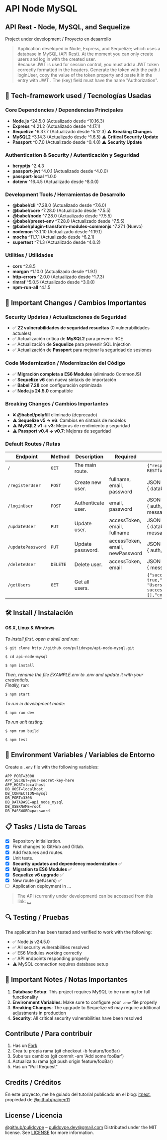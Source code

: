 # API Node MySQL
## API Rest - Node, MySQL, and Sequelize
Project under development / Proyecto en desarrollo
> Application developed in Node, Express, and Sequelize; which uses a database in MySQL (API Rest).
At the moment you can only create users and log in with the created user.\
> Because JWT is used for session control, you must add a JWT token correctly formatted in the headers. Generate the token with the path / loginUser, copy the value of the token property and paste it in the entry with JWT <token string>. The (key) field must have the name "Authorization".

## 🚀 Tech-framework used / Tecnologías Usadas

### Core Dependencies / Dependencias Principales
- **Node.js** ^24.5.0 (Actualizado desde ^10.16.3)
- **Express** ^4.21.2 (Actualizado desde ^4.17.1)
- **Sequelize** ^6.37.7 (Actualizado desde ^5.12.3) ⚠️ **Breaking Changes**
- **MySQL2** ^3.14.3 (Actualizado desde ^1.6.5) ⚠️ **Critical Security Update**
- **Passport** ^0.7.0 (Actualizado desde ^0.4.0) ⚠️ **Security Update**

### Authentication & Security / Autenticación y Seguridad
- **bcryptjs** ^2.4.3
- **passport-jwt** ^4.0.1 (Actualizado desde ^4.0.0)
- **passport-local** ^1.0.0
- **dotenv** ^16.4.5 (Actualizado desde ^8.0.0)

### Development Tools / Herramientas de Desarrollo
- **@babel/cli** ^7.28.0 (Actualizado desde ^7.6.0)
- **@babel/core** ^7.28.0 (Actualizado desde ^7.5.5)
- **@babel/node** ^7.28.0 (Actualizado desde ^7.5.5)
- **@babel/preset-env** ^7.28.0 (Actualizado desde ^7.5.5)
- **@babel/plugin-transform-modules-commonjs** ^7.27.1 (Nuevo)
- **nodemon** ^3.1.10 (Actualizado desde ^1.19.1)
- **mocha** ^11.7.1 (Actualizado desde ^6.2.1)
- **supertest** ^7.1.3 (Actualizado desde ^4.0.2)

### Utilities / Utilidades
- **cors** ^2.8.5
- **morgan** ^1.10.0 (Actualizado desde ^1.9.1)
- **http-errors** ^2.0.0 (Actualizado desde ^1.7.3)
- **rimraf** ^5.0.5 (Actualizado desde ^3.0.0)
- **npm-run-all** ^4.1.5

## 🔄 Important Changes / Cambios Importantes

### Security Updates / Actualizaciones de Seguridad
- ✅ **22 vulnerabilidades de seguridad resueltas** (0 vulnerabilidades actuales)
- ✅ Actualización crítica de **MySQL2** para prevenir RCE
- ✅ Actualización de **Sequelize** para prevenir SQL Injection
- ✅ Actualización de **Passport** para mejorar la seguridad de sesiones

### Code Modernization / Modernización del Código
- ✅ **Migración completa a ES6 Modules** (eliminado CommonJS)
- ✅ **Sequelize v6** con nueva sintaxis de importación
- ✅ **Babel 7.28** con configuración optimizada
- ✅ **Node.js 24.5.0** compatible

### Breaking Changes / Cambios Importantes
- ❌ **@babel/polyfill** eliminado (deprecado)
- ⚠️ **Sequelize v5 → v6**: Cambios en sintaxis de modelos
- ⚠️ **MySQL2 v1 → v3**: Mejoras de rendimiento y seguridad
- ⚠️ **Passport v0.4 → v0.7**: Mejoras de seguridad

### Default Routes / Rutas

| Endpoint | Method | Description | Required | Response |
| - | - | - | - | - |
| `/` | `GET` | The main route. | | `{"response":"Express RESTful API"}` |
| `/registerUser` | `POST` | Create new user. | fullname, email, password | JSON <br> { dataUser, message } |
| `/loginUser` | `POST` | Authenticate user. | email, password | JSON <br> { auth, dataUser, message } |
| `/updateUser` | `PUT` | Update user. | accessToken, email, fullname | JSON <br> { dataUser, auth, message } |
| `/updatePassword` | `PUT` | Update password. | accessToken, email, newPassword | JSON <br> { auth, message } |
| `/deleteUser` | `DELETE` | Delete user. | accessToken, email | JSON <br> { message } |
| `/getUsers` | `GET` | Get all users. | | `{"success": true,"message": "Users retrieved successfully","data": [],"count": 0}` |

## 🛠️ Install / Instalación
#### OS X, Linux & Windows
*To install first, open a shell and run:*
```Shell
$ git clone http://github.com/pulidovpe/api-node-mysql.git

$ cd api-node-mysql

$ npm install
```
*Then, rename the file EXAMPLE.env to .env and update it with your credentials.*
<br />
*Finally, run:*
```Shell
$ npm start
```
*To run in development mode:*
```Shell
$ npm run dev
```
*To run unit testing:*
```Shell
$ npm run build

$ npm test
```

## 🔧 Environment Variables / Variables de Entorno

Create a `.env` file with the following variables:
```env
APP_PORT=3000
APP_SECRET=your-secret-key-here
APP_HOST=localhost
DB_HOST=localhost
DB_CONNECTION=mysql
DB_PORT=3306
DB_DATABASE=api_node_mysql
DB_USERNAME=root
DB_PASSWORD=password
```

## 📋 Tasks / Lista de Tareas
- [x] Repository initialization.
- [x] First changes to GitHub and Gitlab.
- [x] Add features and routes.
- [x] Unit tests.
- [x] **Security updates and dependency modernization** ✅
- [x] **Migration to ES6 Modules** ✅
- [x] **Sequelize v6 upgrade** ✅
- [x] New route (getUsers) ✅
- [ ] Application deployment in ...

> The API (currently under development) can be accessed from this link: [...]()

## 🔍 Testing / Pruebas

The application has been tested and verified to work with the following:
- ✅ Node.js v24.5.0
- ✅ All security vulnerabilities resolved
- ✅ ES6 Modules working correctly
- ✅ API endpoints responding properly
- ⚠️ MySQL connection requires database setup

## 🚨 Important Notes / Notas Importantes

1. **Database Setup**: This project requires MySQL to be running for full functionality
2. **Environment Variables**: Make sure to configure your `.env` file properly
3. **Breaking Changes**: The upgrade to Sequelize v6 may require additional adjustments in production
4. **Security**: All critical security vulnerabilities have been resolved

## Contribute / Para contribuir
1. Has un [Fork](https://github.com/pulidovpe/api-node-mysql/fork)
2. Crea tu propia rama (git checkout -b feature/fooBar)
3. Sube tus cambios (git commit -am 'Add some fooBar')
4. Actualiza tu rama (git push origin feature/fooBar)
5. Has un "Pull Request"

## Credits / Créditos
En este proyecto, me he guiado del tutorial publicado en el blog:
[itnext](https://itnext.io/implementing-json-web-tokens-passport-js-in-a-javascript-application-with-react-b86b1f313436), propiedad de [@github/paigen11](https://github.com/paigen11)

## License / Licencia
[@github/pulidovpe](https://github.com/pulidovpe) – pulidovpe.dev@gmail.com
Distributed under the MIT license. See [LICENSE](LICENSE) for more information.
